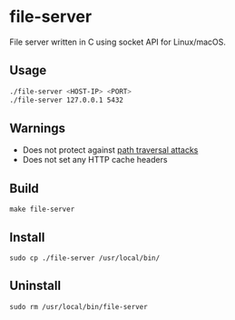 # file-server
File server written in C using socket API for Linux/macOS.


## Usage
```sh
./file-server <HOST-IP> <PORT>
./file-server 127.0.0.1 5432
```

## Warnings
- Does not protect against [path traversal attacks](https://owasp.org/www-community/attacks/Path_Traversal)
- Does not set any HTTP cache headers


## Build
```
make file-server
```

## Install
```
sudo cp ./file-server /usr/local/bin/
```

## Uninstall 
```
sudo rm /usr/local/bin/file-server
```